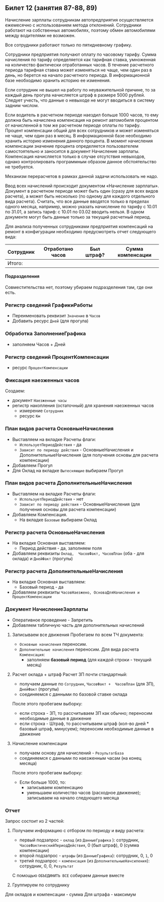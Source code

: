 ## Билет 12 (занятия 87-88, 89)

Начисление зарплаты сотрудникам автопредприятия осуществляется ежемесячно с использованием метода отклонений. Сотрудники работают на собственных автомобилях, поэтому обмен автомобилями между водителями не возможен.

Все сотрудники работают только по пятидневному графику.

Сотрудники предприятия получают оплату по часовому тарифу. Сумма начисления по тарифу определяется как тарифная ставка, умноженная на количество фактически отработанных часов. В течение расчетного периода тарифная ставка может изменяться не чаще, чем один раз в день, но берется на начало расчетного периода. В информационной базе необходимо хранить историю ее изменения.

Если сотрудник не вышел на работу по неуважительной причине, то за каждый день прогула начисляется штраф в размере 5000 рублей. Следует учесть, что данные о невыходе не могут вводиться в систему задним числом.

Если водитель в расчетном периоде наездил больше 1000 часов, то ему должна быть начислена компенсация на ремонт автомобиля процентом от начисленной в том же расчетном периоде оплаты по тарифу. Процент компенсации общий для всех сотрудников и может изменяться не чаще, чем один раз в месяц. В информационной базе необходимо хранить историю изменения данного процента. В момент начисления компенсации значение процента определяется пользователем самостоятельно и заносится в документ Начисление зарплаты. Компенсация начисляется только в случае отсутствия невыходов, однако контролировать программным образом данное обстоятельство не требуется.

Механизм перерасчетов в рамках данной задачи использовать не надо.

Ввод всех начислений происходит документом «Начисление зарплаты». Документ в расчетном периоде может быть один (сразу для всех видов расчета), а может быть несколько (по одному для каждого отдельного вида расчета). Считать, что все данные вводятся только в пределах одного месяца, например, можно указать начисление по тарифу с 10.01 по 31.01, а запись тариф: с 10.01 по 03.02 вводить нельзя. В одном документе могут быть данные только за текущий расчетный период.

Для анализа полученных сотрудниками предприятия компенсаций на ремонт в конфигурации необходимо предусмотреть отчет следующего вида:

|Сотрудник	|Отработано часов   |Был штраф? |Сумма компенсации  |
|---		|---				|---		|---				|
|Итого:	|		





#### Подразделения

Совместительства нет, поэтому убираем подразделения там, где они есть.


### Регистр сведений ГрафикиРаботы
- Переименовать реквизит `Значение` в `Часов`
- Добавить ресурс `Дней` (для прогула) 


### Обработка ЗаполнениеГрафика
- заполняем Часов + Дней


### Регистр сведений ПроцентКомпенсации
- ресурс `ПроцентКомпенсации`


### Фиксация наезженных часов
Создаем:
- документ `Наезженные часы`
- регистр накопления (остаточный) для хранения наезженных часов
	- измерение `Сотрудник`
	- ресурс `Км`


### План видов расчета ОсновныеНачисления
- Выставляем на вкладке Расчеты флаги:
	- `ИспользуетПериодДействия` - да
	- `Зависит по периоду действия` - ОсновныеНачисления и ДополнительныеНачисления (для получения основы для расчета компенсации)
- Добавляем Прогул
- Для Оклад на вкладке `Вытесняющие` выбираем Прогул 


### План видов расчета ДополнительныеНачисления
- Выставляем на вкладке Расчеты флаги:
	- `ИспользуетПериодДействия` - нет
	- `Зависит по периоду действия` - ОсновныеНачисления (для получения основы для расчета компенсации)
- Добавляем Компенсация. 
	- На вкладке `Базовые` выбираем Оклад


### Регистр расчета ОсновныеНачисления
- На вкладке Основная выставляем: 
	- Период действия - да, заполняем поля
- Добавляем реквизиты `Оклад,  ЧасовФакт, ЧасовПлан` (оба - для оклада) и `ДнейФакт` (прогулы)


### Регистр расчета ДополнительныеНачисления
- На вкладке Основная выставляем:
	- Базовый период - да
- Добавляем реквизиты `ЧасовНаезжено, ОсноваДляНачисления и ПроцентКомпенсации`


### Документ НачислениеЗарплаты
- Оперативное проведение - Запретить
- Добавляем табличную часть для дополнительных начислений

1. Записываем все движения
	Пробегаем по всем ТЧ документа:
	- `Основные начисления` переносим.
	- `Дополнительные начисления` переносим. Для вида расчета `Компенсация`:
		- заполняем **базовый период** (для каждой строки - текущий месяц)


2. Расчет оклада + штраф
	Расчет ЗП почти стандартный:
	- получаем данные по `Сотрудник`, `ЧасовФакт +  ЧасовПлан` (для ЗП), `ДнейФакт` (прогулы)
	- соединяемся с данными по базовой ставке оклада

	После этого пробегаем выборку:
	- если строка - ЗП, то рассчитываем ЗП как обычно; переносим необходимые данные в движение
	- если строка - Штраф, то рассчитываем штраф (кол-во дней * базовый штраф, минусуем); переносим необходимые данные в движение


3. Начисление компенсации
	- получаем основу для начислений - `РезультатБаза`
	- соединяемся с данными по наезженным часам (на конец месяца)

	После этого пробегаем выборку:
	- Если больше 1000, то:
		- записываем компенсацию 
		- уменьшаем количество часов (расходное движение); записываем на начало следующего месяца


### Отчет
Запрос состоит из 2 частей:

1. Получаем информацию с отбором по периоду и виду расчета:
	- первый подзапрос - `оклад` (из `ДанныеГрафика` ): сотрудник, `ЧасовФактическийПериодДействия`, 0 (был штраф), 0 (сумма компенсации)
	- второй подзапрос - `штрафы` (из `ДанныеГрафика`): сотрудник, 0, `1`, 0
	- третий подзапрос - `компенсация` (из `ДополнительныеНачсиления`): сотрудник, 0, 0, `Результат`

	С помощью `ОБЪЕДИНИТЬ ВСЕ` собираем данные вместе

2. Группируем по сотруднику

Для окладов и компенсации - сумма
Для штрафа - максимум
